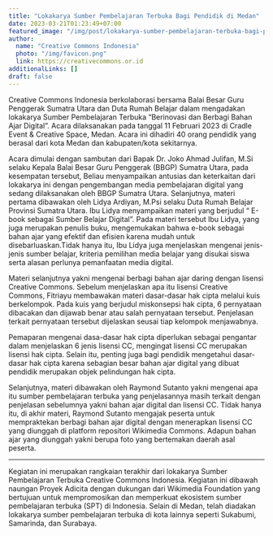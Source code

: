 ```yaml
---
title: "Lokakarya Sumber Pembelajaran Terbuka Bagi Pendidik di Medan"
date: 2023-03-21T01:23:49+07:00
featured_image: "/img/post/lokakarya-sumber-pembelajaran-terbuka-bagi-pendidik-di-medan/Lokakarya_SPT_di_Medan_04.jpg"
author:
  name: "Creative Commons Indonesia"
  photo: "/img/favicon.png"
  link: https://creativecommons.or.id
additionalLinks: []
draft: false
---
```


Creative Commons Indonesia berkolaborasi bersama Balai Besar Guru Penggerak Sumatra Utara dan Duta Rumah Belajar dalam mengadakan lokakarya Sumber Pembelajaran Terbuka “Berinovasi dan Berbagi Bahan Ajar Digital”. Acara dilaksanakan pada tanggal 11 Februari 2023 di Cradle Event & Creative Space, Medan. Acara ini dihadiri 40 orang pendidik yang berasal dari kota Medan dan kabupaten/kota sekitarnya.

Acara dimulai dengan sambutan dari Bapak Dr. Joko Ahmad Julifan, M.Si  selaku Kepala Balai Besar Guru Penggerak (BBGP) Sumatra Utara, pada kesempatan tersebut, Beliau menyampaikan antusias dan keterkaitan dari lokakarya ini dengan pengembangan media pembelajaran digital yang sedang dilaksanakan oleh BBGP Sumatra Utara. Selanjutnya, materi pertama dibawakan oleh Lidya Ardiyan, M.Psi selaku Duta Rumah Belajar Provinsi Sumatra Utara. Ibu Lidya menyampaikan materi yang berjudul “ E-book sebagai Sumber Belajar Digital”. Pada materi tersebut Ibu Lidya, yang juga merupakan penulis buku, mengemukakan bahwa e-book sebagai bahan ajar yang efektif dan efisien karena mudah untuk disebarluaskan.Tidak hanya itu, Ibu Lidya juga menjelaskan mengenai jenis-jenis sumber belajar, kriteria pemilihan media belajar yang disukai siswa serta alasan perlunya pemanfaatan media digital.

Materi selanjutnya yakni mengenai berbagi bahan ajar daring dengan lisensi Creative Commons. Sebelum menjelaskan apa itu lisensi Creative Commons, Fitriayu membawakan materi dasar-dasar hak cipta melalui kuis berkelompok. Pada kuis yang berjudul miskonsepsi hak cipta, 6 pernyataan dibacakan dan dijawab benar atau salah pernyataan tersebut. Penjelasan terkait pernyataan tersebut dijelaskan seusai tiap kelompok menjawabnya.

Pemaparan mengenai dasa-dasar hak cipta diperlukan sebagai pengantar dalam menjelaskan 6 jenis lisensi CC, mengingat lisensi CC merupakan lisensi hak cipta. Selain itu, penting juga bagi pendidik mengetahui dasar-dasar hak cipta karena sebagian besar bahan ajar digital yang dibuat pendidik merupakan objek pelindungan hak cipta.

Selanjutnya, materi dibawakan oleh Raymond Sutanto yakni mengenai apa itu sumber pembelajaran terbuka yang penjelasannya masih terkait dengan penjelasan sebelumnya yakni  bahan ajar digital dan lisensi CC. Tidak hanya itu, di akhir materi, Raymond Sutanto mengajak peserta untuk mempraktekan berbagi bahan ajar digital dengan menerapkan lisensi CC yang diunggah di platform repositori Wikimedia Commons. Adapun bahan ajar yang diunggah yakni berupa foto yang bertemakan daerah asal peserta.

***

  Kegiatan ini merupakan rangkaian terakhir dari lokakarya Sumber Pembelajaran Terbuka Creative Commons Indonesia. Kegiatan ini dibawah naungan Proyek Adicita dengan dukungan dari Wikimedia Foundation  yang bertujuan untuk mempromosikan dan memperkuat ekosistem sumber pembelajaran terbuka (SPT) di Indonesia. Selain di Medan, telah diadakan lokakarya sumber pembelajaran terbuka di kota lainnya seperti Sukabumi, Samarinda, dan Surabaya.